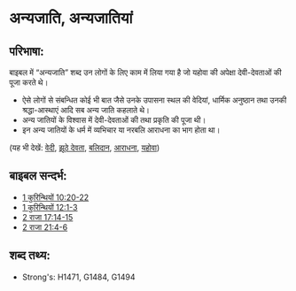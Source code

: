 # अन्यजाति, अन्यजातियां #

## परिभाषा: ##

बाइबल में “अन्यजाति” शब्द उन लोगों के लिए काम में लिया गया है जो यहोवा की अपेक्षा देवी-देवताओं की पूजा करते थे।

* ऐसे लोगों से संबन्धित कोई भी बात जैसे उनके उपासना स्थल की वेदियां, धार्मिक अनुष्ठान तथा उनकी श्रद्धा-आस्थाएं आदि सब अन्य जाति कहलाते थे।
* अन्य जातियों के विश्वास में देवी-देवताओं की तथा प्रकृति की पूजा थी।
* इन अन्य जातियों के धर्म में व्यभिचार या नरबलि आराधना का भाग होता था।

(यह भी देखें: [वेदी](../kt/altar.md), [झूठे देवता](../kt/falsegod.md), [बलिदान](../other/sacrifice.md), [आराधना](../kt/worship.md), [यहोवा](../kt/yahweh.md))

## बाइबल सन्दर्भ: ##

* [1 कुरिन्थियों 10:20-22](rc://hi/tn/help/1co/10/20)
* [1 कुरिन्थियों 12:1-3](rc://hi/tn/help/1co/12/01)
* [2 राजा 17:14-15](rc://hi/tn/help/2ki/17/14)
* [2 राजा 21:4-6](rc://hi/tn/help/2ki/21/04)

## शब्द तथ्य: ##

* Strong's: H1471, G1484, G1494
